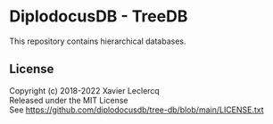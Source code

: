 # DiplodocusDB - TreeDB

This repository contains hierarchical databases.

## License

Copyright (c) 2018-2022 Xavier Leclercq\
Released under the MIT License\
See https://github.com/diplodocusdb/tree-db/blob/main/LICENSE.txt
